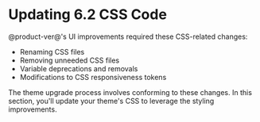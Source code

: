 # Updating 6.2 CSS Code [](id=updating-6-2-css-code)

@product-ver@'s UI improvements required these CSS-related changes:

- Renaming CSS files
- Removing unneeded CSS files
- Variable deprecations and removals
- Modifications to CSS responsiveness tokens

The theme upgrade process involves conforming to these changes. In this section, 
you'll update your theme's CSS to leverage the styling improvements. 